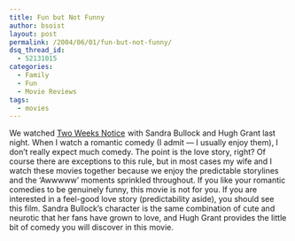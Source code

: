```yaml
---
title: Fun but Not Funny
author: bsoist
layout: post
permalink: /2004/06/01/fun-but-not-funny/
dsq_thread_id:
  - 52131015
categories:
  - Family
  - Fun
  - Movie Reviews
tags:
  - movies
---
```

We watched <a href="http://www.amazon.com/gp/product/B0014DQSGW/ref=as_li_tl?ie=UTF8&camp=1789&creative=390957&creativeASIN=B0014DQSGW&linkCode=as2&tag=weifyoasme-20&linkId=WVTLDNVYT7PVGQSF">Two Weeks Notice</a><img src="http://ir-na.amazon-adsystem.com/e/ir?t=weifyoasme-20&l=as2&o=1&a=B0014DQSGW" width="1" height="1" border="0" alt="" style="border:none !important; margin:0px !important;" /> with Sandra Bullock and Hugh Grant last night. When I watch a romantic comedy (I admit &#8212; I usually enjoy them), I don&#8217;t really expect much comedy. The point is the love story, right? Of course there are exceptions to this rule, but in most cases my wife and I watch these movies together because we enjoy the predictable storylines and the &#8216;Awwwww&#8217; moments sprinkled throughout. If you like your romantic comedies to be genuinely funny, this movie is not for you. If you are interested in a feel-good love story (predictability aside), you should see this film. Sandra Bullock&#8217;s character is the same combination of cute and neurotic that her fans have grown to love, and Hugh Grant provides the little bit of comedy you will discover in this movie.

